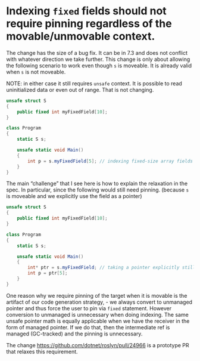 
# Indexing `fixed` fields should not require pinning regardless of the movable/unmovable context. #

The change has the size of a bug fix. It can be in 7.3 and does not conflict with whatever direction we take further.
This change is only about allowing the following scenario to work even though `s` is moveable. It is already valid when `s` is not moveable. 

NOTE: in either case it still requires `unsafe` context. It is possible to read uninitialized data or even out of range. That is not changing.

```C#
unsafe struct S
{
    public fixed int myFixedField[10];
}

class Program
{
    static S s;

    unsafe static void Main()
    {
        int p = s.myFixedField[5]; // indexing fixed-size array fields would be ok
    }
}
```

The main “challenge” that I see here is how to explain the relaxation in the spec. 
In particular, since the following would still need pinning. 
(because `s` is moveable and we explicitly use the field as a pointer)

```C#
unsafe struct S
{
    public fixed int myFixedField[10];
}

class Program
{
    static S s;

    unsafe static void Main()
    {
        int* ptr = s.myFixedField; // taking a pointer explicitly still requires pinning.
        int p = ptr[5];
    }
}
```

One reason why we require pinning of the target when it is movable is the artifact of our code generation strategy, - we always convert to unmanaged pointer and thus force the user to pin via `fixed` statement. However conversion to unmanaged is unnecessary when doing indexing. The same unsafe pointer math is equally applicable when we have the receiver in the form of managed pointer. If we do that, then the intermediate ref is managed (GC-tracked) and the pinning is unnecessary.

The change https://github.com/dotnet/roslyn/pull/24966 is a prototype PR that relaxes this requirement.


